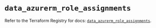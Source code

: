 # `data_azurerm_role_assignments`

Refer to the Terraform Registry for docs: [`data_azurerm_role_assignments`](https://registry.terraform.io/providers/hashicorp/azurerm/4.27.0/docs/data-sources/role_assignments).
